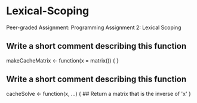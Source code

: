 # Lexical-Scoping
Peer-graded Assignment: Programming Assignment 2: Lexical Scoping
## Write a short comment describing this function
makeCacheMatrix <- function(x = matrix()) {
}
## Write a short comment describing this function
cacheSolve <- function(x, ...) {
        ## Return a matrix that is the inverse of 'x'
}
